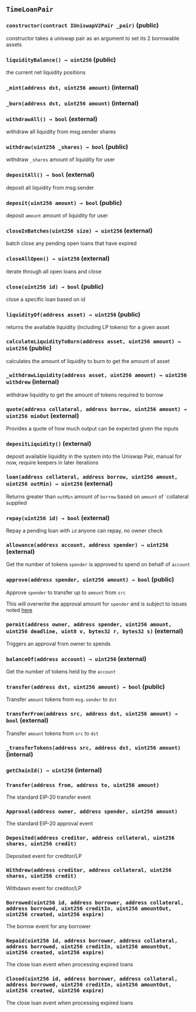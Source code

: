 ## `TimeLoanPair`






### `constructor(contract IUniswapV2Pair _pair)` (public)

constructor takes a uniswap pair as an argument to set its 2 borrowable assets



### `liquidityBalance() → uint256` (public)

the current net liquidity positions




### `_mint(address dst, uint256 amount)` (internal)





### `_burn(address dst, uint256 amount)` (internal)





### `withdrawAll() → bool` (external)

withdraw all liquidity from msg.sender shares




### `withdraw(uint256 _shares) → bool` (public)

withdraw `_shares` amount of liquidity for user




### `depositAll() → bool` (external)

deposit all liquidity from msg.sender




### `deposit(uint256 amount) → bool` (public)

deposit `amount` amount of liquidity for user




### `closeInBatches(uint256 size) → uint256` (external)

batch close any pending open loans that have expired




### `closeAllOpen() → uint256` (external)

iterate through all open loans and close




### `close(uint256 id) → bool` (public)

close a specific loan based on id




### `liquidityOf(address asset) → uint256` (public)

returns the available liquidity (including LP tokens) for a given asset




### `calculateLiquidityToBurn(address asset, uint256 amount) → uint256` (public)

calculates the amount of liquidity to burn to get the amount of asset




### `_withdrawLiquidity(address asset, uint256 amount) → uint256 withdrew` (internal)

withdraw liquidity to get the amount of tokens required to borrow




### `quote(address collateral, address borrow, uint256 amount) → uint256 minOut` (external)

Provides a quote of how much output can be expected given the inputs




### `depositLiquidity()` (external)

deposit available liquidity in the system into the Uniswap Pair, manual for now, require keepers in later iterations



### `loan(address collateral, address borrow, uint256 amount, uint256 outMin) → uint256` (external)

Returns greater than `outMin` amount of `borrow` based on `amount` of `collateral supplied




### `repay(uint256 id) → bool` (external)

Repay a pending loan with `id` anyone can repay, no owner check




### `allowance(address account, address spender) → uint256` (external)

Get the number of tokens `spender` is approved to spend on behalf of `account`




### `approve(address spender, uint256 amount) → bool` (public)

Approve `spender` to transfer up to `amount` from `src`


This will overwrite the approval amount for `spender`
and is subject to issues noted [here](https://eips.ethereum.org/EIPS/eip-20#approve)


### `permit(address owner, address spender, uint256 amount, uint256 deadline, uint8 v, bytes32 r, bytes32 s)` (external)

Triggers an approval from owner to spends




### `balanceOf(address account) → uint256` (external)

Get the number of tokens held by the `account`




### `transfer(address dst, uint256 amount) → bool` (public)

Transfer `amount` tokens from `msg.sender` to `dst`




### `transferFrom(address src, address dst, uint256 amount) → bool` (external)

Transfer `amount` tokens from `src` to `dst`




### `_transferTokens(address src, address dst, uint256 amount)` (internal)





### `getChainId() → uint256` (internal)






### `Transfer(address from, address to, uint256 amount)`

The standard EIP-20 transfer event



### `Approval(address owner, address spender, uint256 amount)`

The standard EIP-20 approval event



### `Deposited(address creditor, address collateral, uint256 shares, uint256 credit)`

Deposited event for creditor/LP



### `Withdrew(address creditor, address collateral, uint256 shares, uint256 credit)`

Withdawn event for creditor/LP



### `Borrowed(uint256 id, address borrower, address collateral, address borrowed, uint256 creditIn, uint256 amountOut, uint256 created, uint256 expire)`

The borrow event for any borrower



### `Repaid(uint256 id, address borrower, address collateral, address borrowed, uint256 creditIn, uint256 amountOut, uint256 created, uint256 expire)`

The close loan event when processing expired loans



### `Closed(uint256 id, address borrower, address collateral, address borrowed, uint256 creditIn, uint256 amountOut, uint256 created, uint256 expire)`

The close loan event when processing expired loans



